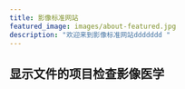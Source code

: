 ```yaml
---
title: 影像标准网站
featured_image: images/about-featured.jpg
description: "欢迎来到影像标准网站ddddddd "
---
```

## 显示文件的项目检查影像医学﻿ 